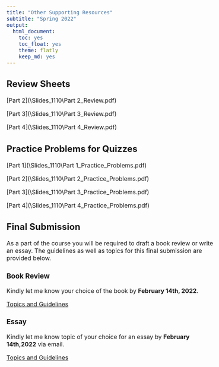 ```yaml
---
title: "Other Supporting Resources"
subtitle: "Spring 2022"
output: 
  html_document: 
    toc: yes
    toc_float: yes
    theme: flatly
    keep_md: yes
---
```

<style type="text/css">
  body{
  font-size: 12pt;
}
</style>




## Review Sheets

[Part 2](\Slides_1110\Part 2_Review.pdf)

[Part 3](\Slides_1110\Part 3_Review.pdf)

[Part 4](\Slides_1110\Part 4_Review.pdf)

## Practice Problems for Quizzes

[Part 1](\Slides_1110\Part 1_Practice_Problems.pdf)

[Part 2](\Slides_1110\Part 2_Practice_Problems.pdf)

[Part 3](\Slides_1110\Part 3_Practice_Problems.pdf)

[Part 4](\Slides_1110\Part 4_Practice_Problems.pdf)

## Final Submission

As a part of the course you will be required to draft a book review or write an essay. The guidelines as well as topics for this final submission are provided below. 

### Book Review

Kindly let me know your choice of the book by **February 14th, 2022**. 

[Topics and Guidelines](\Slides_1110\Book-Review.pdf)

### Essay

Kindly let me know topic of your choice for an essay by **February 14th,2022** via email.

[Topics and Guidelines](\Slides_1110\Essay.pdf)





 <!--fidelius::html_password_protected:
  password: "aman"
  output_format: 
    rmarkdown::html_document 
      toc: yes
      toc_float: yes
      theme: flatly
      keep_md: yes-->